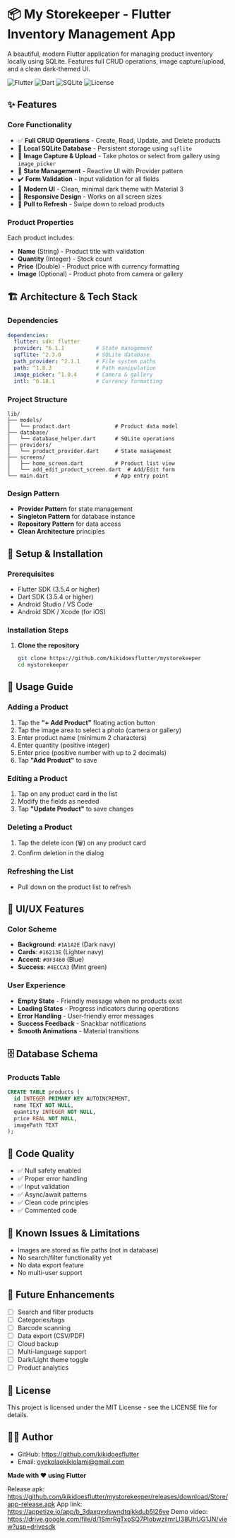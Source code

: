 # 📦 My Storekeeper - Flutter Inventory Management App

A beautiful, modern Flutter application for managing product inventory locally using SQLite. Features full CRUD operations, image capture/upload, and a clean dark-themed UI.

![Flutter](https://img.shields.io/badge/Flutter-3.5.4-02569B?logo=flutter)
![Dart](https://img.shields.io/badge/Dart-3.5.4-0175C2?logo=dart)
![SQLite](https://img.shields.io/badge/SQLite-sqflite-003B57?logo=sqlite)
![License](https://img.shields.io/badge/License-MIT-green)

## ✨ Features

### Core Functionality
- ✅ **Full CRUD Operations** - Create, Read, Update, and Delete products
- 💾 **Local SQLite Database** - Persistent storage using `sqflite`
- 📸 **Image Capture & Upload** - Take photos or select from gallery using `image_picker`
- 🔄 **State Management** - Reactive UI with Provider pattern
- ✔️ **Form Validation** - Input validation for all fields
- 🎨 **Modern UI** - Clean, minimal dark theme with Material 3
- 📱 **Responsive Design** - Works on all screen sizes
- 🔄 **Pull to Refresh** - Swipe down to reload products

### Product Properties
Each product includes:
- **Name** (String) - Product title with validation
- **Quantity** (Integer) - Stock count
- **Price** (Double) - Product price with currency formatting
- **Image** (Optional) - Product photo from camera or gallery

## 🏗️ Architecture & Tech Stack

### Dependencies
```yaml
dependencies:
  flutter: sdk: flutter
  provider: ^6.1.1          # State management
  sqflite: ^2.3.0           # SQLite database
  path_provider: ^2.1.1     # File system paths
  path: ^1.8.3              # Path manipulation
  image_picker: ^1.0.4      # Camera & gallery
  intl: ^0.18.1             # Currency formatting
```

### Project Structure
```
lib/
├── models/
│   └── product.dart              # Product data model
├── database/
│   └── database_helper.dart      # SQLite operations
├── providers/
│   └── product_provider.dart     # State management
├── screens/
│   ├── home_screen.dart          # Product list view
│   └── add_edit_product_screen.dart  # Add/Edit form
└── main.dart                     # App entry point
```

### Design Pattern
- **Provider Pattern** for state management
- **Singleton Pattern** for database instance
- **Repository Pattern** for data access
- **Clean Architecture** principles

## 🚀 Setup & Installation

### Prerequisites
- Flutter SDK (3.5.4 or higher)
- Dart SDK (3.5.4 or higher)
- Android Studio / VS Code
- Android SDK / Xcode (for iOS)

### Installation Steps

1. **Clone the repository**
   ```bash
   git clone https://github.com/kikidoesflutter/mystorekeeper
   cd mystorekeeper
   ```

## 📱 Usage Guide

### Adding a Product
1. Tap the **"+ Add Product"** floating action button
2. Tap the image area to select a photo (camera or gallery)
3. Enter product name (minimum 2 characters)
4. Enter quantity (positive integer)
5. Enter price (positive number with up to 2 decimals)
6. Tap **"Add Product"** to save

### Editing a Product
1. Tap on any product card in the list
2. Modify the fields as needed
3. Tap **"Update Product"** to save changes

### Deleting a Product
1. Tap the delete icon (🗑️) on any product card
2. Confirm deletion in the dialog

### Refreshing the List
- Pull down on the product list to refresh

## 🎨 UI/UX Features

### Color Scheme
- **Background**: `#1A1A2E` (Dark navy)
- **Cards**: `#16213E` (Lighter navy)
- **Accent**: `#0F3460` (Blue)
- **Success**: `#4ECCA3` (Mint green)

### User Experience
- **Empty State** - Friendly message when no products exist
- **Loading States** - Progress indicators during operations
- **Error Handling** - User-friendly error messages
- **Success Feedback** - Snackbar notifications
- **Smooth Animations** - Material transitions

## 🗄️ Database Schema

### Products Table
```sql
CREATE TABLE products (
  id INTEGER PRIMARY KEY AUTOINCREMENT,
  name TEXT NOT NULL,
  quantity INTEGER NOT NULL,
  price REAL NOT NULL,
  imagePath TEXT
);
```

## 📝 Code Quality

- ✅ Null safety enabled
- ✅ Proper error handling
- ✅ Input validation
- ✅ Async/await patterns
- ✅ Clean code principles
- ✅ Commented code

## 🐛 Known Issues & Limitations

- Images are stored as file paths (not in database)
- No search/filter functionality yet
- No data export feature
- No multi-user support

## 🚀 Future Enhancements

- [ ] Search and filter products
- [ ] Categories/tags
- [ ] Barcode scanning
- [ ] Data export (CSV/PDF)
- [ ] Cloud backup
- [ ] Multi-language support
- [ ] Dark/Light theme toggle
- [ ] Product analytics

## 📄 License

This project is licensed under the MIT License - see the LICENSE file for details.

## 👨‍💻 Author
- GitHub: https://github.com/kikidoesflutter
- Email: oyekolaokikiolami@gmail.com

**Made with ❤️ using Flutter**

Release apk: https://github.com/kikidoesflutter/mystorekeeper/releases/download/Store/app-release.apk
App link: https://appetize.io/app/b_3daxgvxlswndtqjkkdub5l26ve
Demo video: https://drive.google.com/file/d/1SmrRgTxpSQ7PIobwzilmrLl38UhUG1JN/view?usp=drivesdk